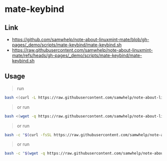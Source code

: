 

# mate-keybind




## Link

* https://github.com/samwhelp/note-about-linuxmint-mate/blob/gh-pages/_demo/scripts/mate-keybind/mate-keybind.sh
* https://raw.githubusercontent.com/samwhelp/note-about-linuxmint-mate/refs/heads/gh-pages/_demo/scripts/mate-keybind/mate-keybind.sh




## Usage

> run

``` sh
bash <(curl -L https://raw.githubusercontent.com/samwhelp/note-about-linuxmint-mate/refs/heads/gh-pages/_demo/scripts/mate-keybind/mate-keybind.sh)
```


> or run

``` sh
bash <(wget -q https://raw.githubusercontent.com/samwhelp/note-about-linuxmint-mate/refs/heads/gh-pages/_demo/scripts/mate-keybind/mate-keybind.sh -O - )
```


> or run

``` sh
bash -c "$(curl -fsSL https://raw.githubusercontent.com/samwhelp/note-about-linuxmint-mate/refs/heads/gh-pages/_demo/scripts/mate-keybind/mate-keybind.sh || wget -q https://raw.githubusercontent.com/samwhelp/note-about-linuxmint-mate/refs/heads/gh-pages/_demo/scripts/mate-keybind/mate-keybind.sh -O - )"
```


> or run

``` sh
bash -c "$(wget -q https://raw.githubusercontent.com/samwhelp/note-about-linuxmint-mate/refs/heads/gh-pages/_demo/scripts/mate-keybind/mate-keybind.sh -O - || curl -fsSL https://raw.githubusercontent.com/samwhelp/note-about-linuxmint-mate/refs/heads/gh-pages/_demo/scripts/mate-keybind/mate-keybind.sh)"
```
